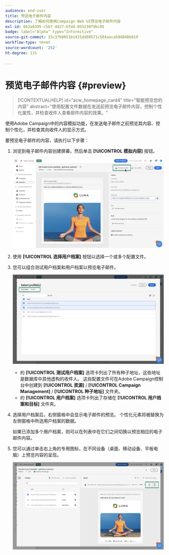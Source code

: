 ```yaml
---
audience: end-user
title: 预览电子邮件内容
description: 了解如何使用Campaign Web UI预览电子邮件内容
exl-id: 663a8395-c5b7-4427-bfdd-055230f9bc05
badge: label="Alpha" type="Informitive"
source-git-commit: 15c37b0651b1d15dd80571c504aaca59d848b619
workflow-type: tm+mt
source-wordcount: '252'
ht-degree: 11%

---
```



# 预览电子邮件内容 {#preview}

>[!CONTEXTUALHELP]
>id="acw_homepage_card4"
>title="智能预览您的内容"
>abstract="使用配置文件数据在发送前预览电子邮件内容，控制个性化属性，并检查收件人查看邮件内容的效果。"

使用Adobe Campaign中的内容模拟功能，在发送电子邮件之前预览其内容、控制个性化，并检查其向收件人的显示方式。

要预览电子邮件的内容，请执行以下步骤：

1. 浏览到电子邮件内容创建屏幕，然后单击 **[!UICONTROL 模拟内容]** 按钮。

   ![](assets/simulate.png)

1. 使用 **[!UICONTROL 选择用户档案]** 按钮以选择一个或多个配置文件。
1. 您可以组合测试用户档案和用户档案以预览电子邮件。

   ![](assets/preview-profile.png)

   * 的 **[!UICONTROL 测试用户档案]** 选项卡列出了所有种子地址，这些地址是数据库中其他虚构的收件人。 这些配置文件可在Adobe Campaign控制台中创建到 **[!UICONTROL 资源]** / **[!UICONTROL Campaign Management]** / **[!UICONTROL 种子地址]** 文件夹。
   * 的 **[!UICONTROL 用户档案]** 选项卡列出了存储在 **[!UICONTROL 用户档案和目标]** 文件夹。

1. 选择用户档案后，右侧窗格中会显示电子邮件的预览。 个性化元素将被替换为左侧窗格中所选用户档案的数据。

   如果已添加多个用户档案，则可以在列表中在它们之间切换以预览相应的电子邮件内容。

1. 您可以通过单击右上角的专用图标，在不同设备（桌面、移动设备、平板电脑）上预览内容的呈现。

   ![](assets/preview.png)


